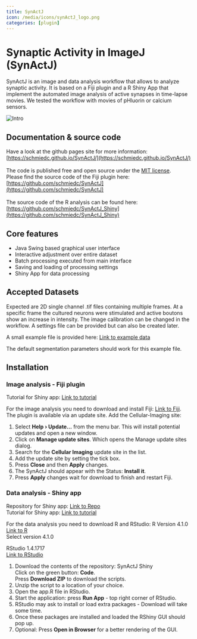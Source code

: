 ```yaml
---
title: SynActJ
icon: /media/icons/synActJ_logo.png
categories: [plugin]
---
```


# Synaptic Activity in ImageJ (SynActJ)

SynActJ is an image and data analysis workflow that allows to analyze synaptic activity. 
It is based on a Fiji plugin and a R Shiny App that implement the automated image analysis of active synapses in time-lapse movies.
We tested the workflow with movies of pHluorin or calcium sensors.

<img src="https://schmiedc.github.io/SynActJ/images/main/teaser.png" alt="Intro" class="inline"/>

## Documentation & source code

Have a look at the github pages site for more information:<br>
[https://schmiedc.github.io/SynActJ/](https://schmiedc.github.io/SynActJ/)
<br/>
<br/>
The code is published free and open source under the [MIT license](https://github.com/schmiedc/SynActJ/blob/master/LICENSE).<br/>
Please find the source code of the Fiji plugin here:<br/>
[https://github.com/schmiedc/SynActJ](https://github.com/schmiedc/SynActJ)
<br/>
<br/>
The source code of the R analysis can be found here:<br/>
[https://github.com/schmiedc/SynActJ_Shiny](https://github.com/schmiedc/SynActJ_Shiny)

## Core features
- Java Swing based graphical user interface
- Interactive adjustment over entire dataset
- Batch processing executed from main interface
- Saving and loading of processing settings
- Shiny App for data processing

## Accepted Datasets
Expected are 2D single channel .tif files containing multiple frames. At a specific frame the cultured neurons were stimulated and active boutons show an increase in intensity. The image calibration can be changed in the workflow. A settings file can be provided but can also be created later.

A small example file is provided here: [Link to example data](https://github.com/schmiedc/SynActJ/blob/master/testInput/testMovie.tif)

The default segmentation parameters should work for this example file.

## Installation

### Image analysis - Fiji plugin

Tutorial for Shiny app: [Link to tutorial](https://schmiedc.github.io/SynActJ/pages/Fiji_Plugin.html)

For the image analysis you need to download and install Fiji: [Link to Fiji](https://fiji.sc/).<br>
The plugin is available via an update site. Add the Cellular-Imaging site:

1. Select **Help › Update…** from the menu bar. This will install potential updates and open a new window.
2. Click on **Manage update sites**. Which opens the Manage update sites dialog.
3. Search for the **Cellular Imaging** update site in the list.
4. Add the update site by setting the tick box.
5. Press **Close** and then **Apply** changes.
6. The SynActJ should appear with the Status: **Install it**.
7. Press **Apply** changes wait for download to finish and restart Fiji.

### Data analysis - Shiny app

Repository for Shiny app: [Link to Repo](https://github.com/schmiedc/SynActJ_Shiny)<br>
Tutorial for Shiny app: [Link to tutorial](https://schmiedc.github.io/SynActJ/pages/SynActJ_Shiny.html)

For the data analysis you need to download R and RStudio: R Version 4.1.0<br>
[Link to R](https://cran.r-project.org/bin/windows/base/)<br>
Select version 4.1.0

RStudio 1.4.1717<br>
[Link to RStudio](https://www.rstudio.com/products/rstudio/download/)

1. Download the contents of the repository: SynActJ Shiny<br>
  Click on the green button: **Code**.<br>
  Press **Download ZIP** to download the scripts.
2. Unzip the script to a location of your choice.
3. Open the app.R file in RStudio.
4. Start the application: press **Run App** - top right corner of RStudio.
5. RStudio may ask to install or load extra packages - Download will take some time.
6. Once these packages are installed and loaded the RShiny GUI should pop up.
7. Optional: Press **Open in Browser** for a better rendering of the GUI.

